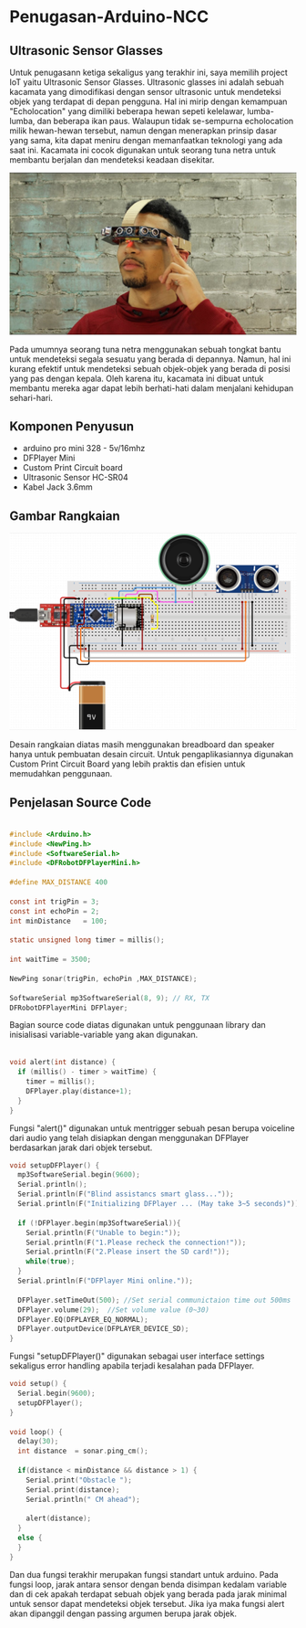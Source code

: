# Penugasan-Arduino-NCC
## Ultrasonic Sensor Glasses

Untuk penugasann ketiga sekaligus yang terakhir ini, saya memilih project IoT yaitu Ultrasonic Sensor Glasses. Ultrasonic glasses ini adalah sebuah kacamata yang dimodifikasi dengan sensor ultrasonic untuk mendeteksi objek yang terdapat di depan pengguna.
Hal ini mirip dengan kemampuan "Echolocation" yang dimiliki beberapa hewan sepeti kelelawar, lumba-lumba, dan beberapa ikan paus. Walaupun tidak se-sempurna echolocation milik hewan-hewan tersebut, namun dengan menerapkan prinsip dasar yang sama, kita dapat meniru dengan memanfaatkan teknologi yang ada saat ini.
Kacamata ini cocok digunakan untuk seorang tuna netra untuk membantu berjalan dan mendeteksi keadaan disekitar.

![alt text](https://github.com/rikiachmad/Arduino-NCC/blob/main/Ilustrasi.jpg?raw=true "Ilustrasi" )

Pada umumnya seorang tuna netra menggunakan sebuah tongkat bantu untuk mendeteksi segala sesuatu yang berada di depannya. Namun, hal ini kurang efektif untuk mendeteksi sebuah objek-objek yang berada di posisi yang pas dengan kepala.
Oleh karena itu, kacamata ini dibuat untuk membantu mereka agar dapat lebih berhati-hati dalam menjalani kehidupan sehari-hari.

## Komponen Penyusun
* arduino pro mini 328 - 5v/16mhz
* DFPlayer Mini
* Custom Print Circuit board
* Ultrasonic Sensor HC-SR04
* Kabel Jack 3.6mm

## Gambar Rangkaian
![alt text](https://github.com/rikiachmad/Arduino-NCC/blob/main/CircuitDesign.png?raw=true "Desain Circuit" )

Desain rangkaian diatas masih menggunakan breadboard dan speaker hanya untuk pembuatan desain circuit. Untuk pengaplikasiannya digunakan Custom Print Circuit Board yang lebih praktis dan efisien untuk memudahkan penggunaan.

## Penjelasan Source Code

```C

#include <Arduino.h>
#include <NewPing.h>
#include <SoftwareSerial.h>
#include <DFRobotDFPlayerMini.h>

#define MAX_DISTANCE 400

const int trigPin = 3;
const int echoPin = 2;
int minDistance   = 100;

static unsigned long timer = millis();

int waitTime = 3500;

NewPing sonar(trigPin, echoPin ,MAX_DISTANCE);

SoftwareSerial mp3SoftwareSerial(8, 9); // RX, TX
DFRobotDFPlayerMini DFPlayer;

```
Bagian source code diatas digunakan untuk penggunaan library dan inisialisasi variable-variable yang akan digunakan.

```C

void alert(int distance) {
  if (millis() - timer > waitTime) {
    timer = millis();
    DFPlayer.play(distance+1);
  } 
}
```
Fungsi "alert()" digunakan untuk mentrigger sebuah pesan berupa voiceline dari audio yang telah disiapkan dengan menggunakan DFPlayer berdasarkan jarak dari objek tersebut. 
```C
void setupDFPlayer() {
  mp3SoftwareSerial.begin(9600);
  Serial.println();
  Serial.println(F("Blind assistancs smart glass..."));
  Serial.println(F("Initializing DFPlayer ... (May take 3~5 seconds)"));
  
  if (!DFPlayer.begin(mp3SoftwareSerial)){
    Serial.println(F("Unable to begin:"));
    Serial.println(F("1.Please recheck the connection!"));
    Serial.println(F("2.Please insert the SD card!"));
    while(true);
  }
  Serial.println(F("DFPlayer Mini online."));
  
  DFPlayer.setTimeOut(500); //Set serial communictaion time out 500ms
  DFPlayer.volume(29);  //Set volume value (0~30)
  DFPlayer.EQ(DFPLAYER_EQ_NORMAL);
  DFPlayer.outputDevice(DFPLAYER_DEVICE_SD);
}
```
Fungsi "setupDFPlayer()" digunakan sebagai user interface settings sekaligus error handling apabila terjadi kesalahan pada DFPlayer.
```C
void setup() {
  Serial.begin(9600);
  setupDFPlayer();
}

void loop() {
  delay(30);
  int distance  = sonar.ping_cm();

  if(distance < minDistance && distance > 1) {
    Serial.print("Obstacle ");
    Serial.print(distance);
    Serial.println(" CM ahead");

    alert(distance);
  }
  else {
  }
}
```
Dan dua fungsi terakhir merupakan fungsi standart untuk arduino. Pada fungsi loop, jarak antara sensor dengan benda disimpan kedalam variable dan di cek apakah terdapat sebuah objek yang berada pada jarak minimal untuk sensor dapat mendeteksi objek tersebut. Jika iya maka fungsi alert akan dipanggil dengan passing argumen berupa jarak objek.


